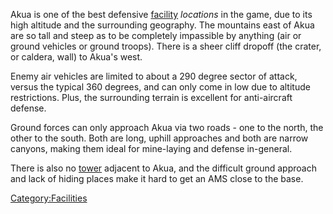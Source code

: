 Akua is one of the best defensive [facility](facility.md)
_locations_ in the game, due to its high altitude and the surrounding
geography. The mountains east of Akua are so tall and steep as to be
completely impassible by anything (air or ground vehicles or ground
troops). There is a sheer cliff dropoff (the crater, or caldera, wall)
to Akua's west.

Enemy air vehicles are limited to about a 290 degree sector of attack,
versus the typical 360 degrees, and can only come in low due to altitude
restrictions. Plus, the surrounding terrain is excellent for
anti-aircraft defense.

Ground forces can only approach Akua via two roads - one to the north,
the other to the south. Both are long, uphill approaches and both are
narrow canyons, making them ideal for mine-laying and defense
in-general.

There is also no [tower](tower.md) adjacent to Akua, and the
difficult ground approach and lack of hiding places make it hard to get
an AMS close to the base.

[Category:Facilities](Category:Facilities.md)
